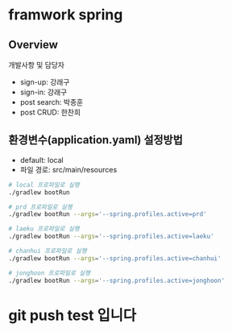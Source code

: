 # framwork spring
## Overview
개발사항 및 담당자
- sign-up: 강래구
- sign-in: 강래구
- post search: 박종훈
- post CRUD: 한찬희

## 환경변수(application.yaml) 설정방법
- default: local
- 파일 경로: src/main/resources
```bash
# local 프로파일로 실행
./gradlew bootRun

# prd 프로파일로 실행
./gradlew bootRun --args='--spring.profiles.active=prd'

# laeku 프로파일로 실행
./gradlew bootRun --args='--spring.profiles.active=laeku'

# chanhui 프로파일로 실행
./gradlew bootRun --args='--spring.profiles.active=chanhui'

# jonghoon 프로파일로 실행
./gradlew bootRun --args='--spring.profiles.active=jonghoon'
```

# git push test 입니다